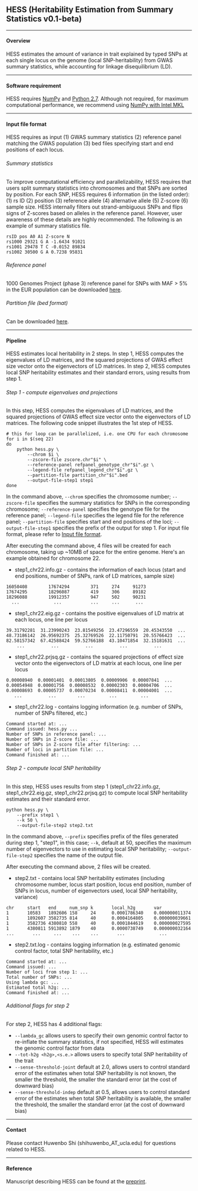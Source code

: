 ## HESS (Heritability Estimation from Summary Statistics v0.1-beta)

---

#### Overview

HESS estimates the amount of variance in trait explained by typed SNPs at
each single locus on the genome (local SNP-heritability) from GWAS summary
statistics, while accounting for linkage disequilibrium (LD).

---

#### Software requirement

HESS requires [NumPy](http://www.numpy.org/) and 
[Python 2.7](https://www.python.org/download/releases/2.7/).
Although not required, for maximum computational performance, we recommend
using [NumPy with Intel MKL](
https://software.intel.com/en-us/articles/numpyscipy-with-intel-mkl)

---

#### <a name="input_file_format"></a> Input file format

HESS requires as input
(1) GWAS summary statistics
(2) reference panel matching the GWAS population
(3) bed files specifying start and end positions of each locus.

###### Summary statistics

To improve computational efficiency and parallelizability, HESS requires that
users split summary statistics into chromosomes and that SNPs are sorted by
position. For each SNP, HESS requires 6 information (in the listed order):
(1) rs ID (2) position (3) reference allele (4) alternative allele
(5) Z-score (6) sample size. HESS internally filters out strand-ambiguous
SNPs and flips signs of Z-scores based on alleles in the reference panel.
However, user awareness of these details are highly recommended. The
following is an example of summary statistics file.

```
rsID pos A0 A1 Z-score N
rs1000 29321 G A -1.6434 91021
rs1001 29478 T C -0.0152 89834
rs1002 30500 G A 0.7238 95831
```

###### Reference panel

1000 Genomes Project (phase 3) reference panel for SNPs with MAF > 5% in the
EUR population can be downloaded
[here](https://drive.google.com/open?id=0B0OmLzMQAvWqc3FPcVRDWkdvc2c). 

###### Partition file (bed format)

Can be downloaded [here](https://bitbucket.org/nygcresearch/ldetect-data/src).

---

#### Pipeline

HESS estimates local heritability in 2 steps. In step 1, HESS computes
the eigenvalues of LD matrices, and the squared projections of GWAS effect
size vector onto the eigenvectors of LD matrices. In step 2, HESS computes
local SNP heritability estimates and their standard errors, using results
from step 1.

###### Step 1 - compute eigenvalues and projections

In this step, HESS computes the eigenvalues of LD matrices, and the squared
projections of GWAS effect size vector onto the eigenvectors of LD matrices.
The following code snippet illustrates the 1st step of HESS.

```{r, engine='sh', count_lines}
# this for loop can be parallelized, i.e. one CPU for each chromosome
for i in $(seq 22)
do
    python hess.py \
        --chrom $i \
        --zscore-file zscore.chr"$i" \
        --reference-panel refpanel_genotype_chr"$i".gz \
        --legend-file refpanel_legend_chr"$i".gz \
        --partition-file partition_chr"$i".bed
        --output-file-step1 step1
done
```

In the command above, `--chrom` specifies the chromosome number;
`--zscore-file` specifies the summary statistics for SNPs in the
corresponding chromosome; `--reference-panel` specifies the genotype file
for the reference panel; `--legend-file` specifies the legend file for the
reference panel; `--partition-file` specifies start and end positions
of the loci; `--output-file-step1` specifies the prefix of the output for step 1.
For input file format, please refer to
[Input file format](#input_file_format).

After executing the command above, 4 files will be created for each
chromosome, taking up ~10MB of space for the entire genome. Here's an example
obtained for chromosome 22.

* step1\_chr22.info.gz - contains the information of each locus (start and
   end positions,  number of SNPs, rank of LD matrices, sample size)
```
16050408        17674294        371     274     91273
17674295        18296087        419     306     89182
18296088        19912357        947     502     90231
  ...             ...           ...     ...      ...
```
* step1\_chr22.eig.gz - contains the positive eigenvalues of LD matrix at
each locus, one line per locus
```
39.31792281  31.23990243  23.81549256  23.47296559  20.45343550  ...
48.73186142  26.95692375  25.32769526  22.11750791  20.55766423  ...
82.58157342  67.42588424  59.52766188  43.10471854  32.15181631  ...
    ...          ...          ...          ...          ...
```
* step1\_chr22.prjsq.gz - contains the squared projections of effect
size vector onto the eigenvectors of LD matrix at each locus, one
line per locus
```
0.00008940  0.00001401  0.00013805  0.00009906  0.00007841  ...
0.00054948  0.00001756  0.00008532  0.00002303  0.00004706  ...
0.00008693  0.00005737  0.00070234  0.00008411  0.00004001  ...
   ...          ...        ...         ...         ...
```
* step1\_chr22.log - contains logging information (e.g. number of SNPs,
number of SNPs filtered, etc.)
```
Command started at: ...
Command issued: hess.py ...
Number of SNPs in reference panel: ...
Number of SNPs in Z-score file: ...
Number of SNPs in Z-score file after filtering: ...
Number of loci in partition file: ...
Command finished at: ...
```

###### Step 2 - compute local SNP heritability
In this step, HESS uses results from step 1 (step1\_chr22.info.gz,
step1\_chr22.eig.gz, step1\_chr22.prjsq.gz) to compute local SNP
heritability estimates and their standard error.

```{r, engine='sh', count_lines}
python hess.py \
    --prefix step1 \
    --k 50 \
    --output-file-step2 step2.txt
```

In the command above, `--prefix` specifies prefix of the files generated
during step 1, "step1", in this case; `--k`, default at 50, specifies the
maximum number of eigenvectors to use in estimating local SNP heritability;
`--output-file-step2` specifies the name of the output file. 

After executing the command above, 2 files will be created.

* step2.txt - contains local SNP heritability estimates (including
chromosome number, locus start position, locus end position, number of SNPs
in locus, number of eigenvectors used, local SNP heritability, variance)
```
chr     start   end     num_snp k       local_h2g       var
1       10583   1892606 158     24      0.0001786340    0.000000011374
1       1892607 3582735 814     40      0.0004164805    0.000000039661
1       3582736 4380810 558     40      0.0001844619    0.000000027595
1       4380811 5913892 1879    40      0.0000738749    0.000000032164
...       ...     ...    ...    ...       ...             ...
```
* step2.txt.log - contains logging information (e.g. estimated genomic
control factor, total SNP heritability, etc.)
```
Command started at: ...
Command issued: ...
Number of loci from step 1: ...
Total number of SNPs: ...
Using lambda gc: ...
Estimated total h2g: ...
Command finished at: ...
```

###### Additional flags for step 2

For step 2, HESS has 4 additional flags:
* `--lambda_gc` allows users to specify their own genomic control factor to
re-inflate the summary statistics, if not specified, HESS will estimates
the genomic control factor from data
* `--tot-h2g <h2g>,<s.e.>` allows users to specify total SNP heritability
of the trait
* `--sense-threshold-joint` default at 2.0, allows users to control standard
error of the estimates when total SNP heritability is not known, the smaller
the threshold, the smaller the standard error (at the cost of downward bias)
* `--sense-threshold-indep` default at 0.5, allows users to control standard
error of the estimates when total SNP heritability is available, the smaller
the threshold, the smaller the standard error (at the cost of downward bias)

---

#### Contact

Please contact Huwenbo Shi (shihuwenbo\_AT\_ucla.edu) for questions
related to HESS.

---

#### Reference

Manuscript describing HESS can be found at the
[preprint](http://biorxiv.org/content/early/2016/01/04/035907).
